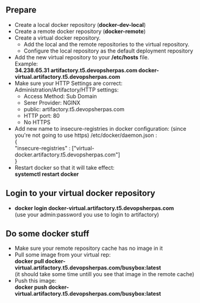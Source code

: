 

## Prepare

- Create a local docker repository (**docker-dev-local**)
- Create a remote docker repository (**docker-remote**)
- Create a virtual docker repository.
  - Add the local and the remote repositories to the virtual repository.
  - Configure the local repository as the default deployment repository
- Add the new virtual repository to your **/etc/hosts** file.  
Example:  
**34.238.65.31 artifactory.t5.devopsherpas.com  docker-virtual.artifactory.t5.devopsherpas.com**
- Make sure your HTTP Settings are correct:  
Administration/Artifactory/HTTP settings:  
  - Access Method:  Sub Domain  
  - Serer Provider: NGINX
  - public: artifactory.t5.devopsherpas.com
  - HTTP port: 80
  - No HTTPS
- Add new name to insecure-registries in docker configuration: (since you're not going to use https)
/etc/docker/daemon.json :  
  {  
  "insecure-registries" : ["virtual-docker.artifactory.t5.devopsherpas.com"]  
  }  
- Restart docker so that it will take effect:  
**systemctl restart docker**

## Login to your virtual docker repository

- **docker login docker-virtual.artifactory.t5.devopsherpas.com**  
(use your admin:password you use to login to artifactory)


## Do some docker stuff

- Make sure your remote repository cache has no image in it
- Pull some image from your virtual rep:  
**docker pull docker-virtual.artifactory.t5.devopsherpas.com/busybox:latest**  
(it should take some time untill you see that image in the remote cache)
- Push this image:  
**docker push docker-virtual.artifactory.t5.devopsherpas.com/busybox:latest**
